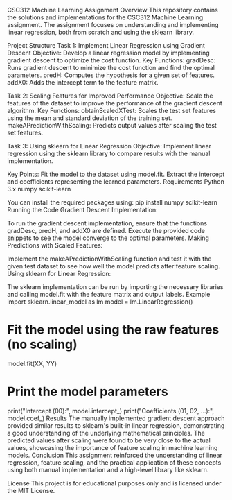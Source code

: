 CSC312 Machine Learning Assignment
Overview
This repository contains the solutions and implementations for the CSC312 Machine Learning assignment. The assignment focuses on understanding and implementing linear regression, both from scratch and using the sklearn library.

Project Structure
Task 1: Implement Linear Regression using Gradient Descent
Objective: Develop a linear regression model by implementing gradient descent to optimize the cost function.
Key Functions:
gradDesc: Runs gradient descent to minimize the cost function and find the optimal parameters.
predH: Computes the hypothesis for a given set of features.
addX0: Adds the intercept term to the feature matrix.

Task 2: Scaling Features for Improved Performance
Objective: Scale the features of the dataset to improve the performance of the gradient descent algorithm.
Key Functions:
obtainScaledXTest: Scales the test set features using the mean and standard deviation of the training set.
makeAPredictionWithScaling: Predicts output values after scaling the test set features.

Task 3: Using sklearn for Linear Regression
Objective: Implement linear regression using the sklearn library to compare results with the manual implementation.

Key Points:
Fit the model to the dataset using model.fit.
Extract the intercept and coefficients representing the learned parameters.
Requirements
Python 3.x
numpy
scikit-learn

You can install the required packages using:
pip install numpy scikit-learn
Running the Code
Gradient Descent Implementation:

To run the gradient descent implementation, ensure that the functions gradDesc, predH, and addX0 are defined.
Execute the provided code snippets to see the model converge to the optimal parameters.
Making Predictions with Scaled Features:

Implement the makeAPredictionWithScaling function and test it with the given test dataset to see how well the model predicts after feature scaling.
Using sklearn for Linear Regression:

The sklearn implementation can be run by importing the necessary libraries and calling model.fit with the feature matrix and output labels.
Example
import sklearn.linear_model as lm
model = lm.LinearRegression()

# Fit the model using the raw features (no scaling)
model.fit(XX, YY)

# Print the model parameters
print("Intercept (θ0):", model.intercept_)
print("Coefficients (θ1, θ2, ...):", model.coef_)
Results
The manually implemented gradient descent approach provided similar results to sklearn's built-in linear regression, demonstrating a good understanding of the underlying mathematical principles.
The predicted values after scaling were found to be very close to the actual values, showcasing the importance of feature scaling in machine learning models.
Conclusion
This assignment reinforced the understanding of linear regression, feature scaling, and the practical application of these concepts using both manual implementation and a high-level library like sklearn.

License
This project is for educational purposes only and is licensed under the MIT License.
